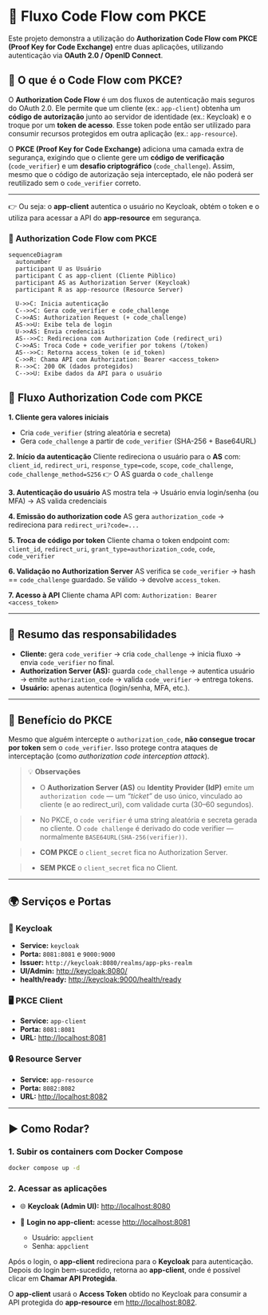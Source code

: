 # 🔐 Fluxo Code Flow com PKCE

Este projeto demonstra a utilização do **Authorization Code Flow com PKCE (Proof Key for Code Exchange)** entre duas aplicações, utilizando autenticação via **OAuth 2.0 / OpenID Connect**.

## 📌 O que é o Code Flow com PKCE?

O **Authorization Code Flow** é um dos fluxos de autenticação mais seguros do OAuth 2.0. Ele permite que um cliente (ex.: `app-client`) obtenha um **código de autorização** junto ao servidor de identidade (ex.: Keycloak) e o troque por um **token de acesso**. Esse token pode então ser utilizado para consumir recursos protegidos em outra aplicação (ex.: `app-resource`).

O **PKCE (Proof Key for Code Exchange)** adiciona uma camada extra de segurança, exigindo que o cliente gere um **código de verificação** (`code_verifier`) e um **desafio criptográfico** (`code_challenge`). Assim, mesmo que o código de autorização seja interceptado, ele não poderá ser reutilizado sem o `code_verifier` correto.

---

👉 Ou seja: o **app-client** autentica o usuário no Keycloak, obtém o token e o utiliza para acessar a API do **app-resource** em segurança.

### 🔐 Authorization Code Flow com PKCE 

```mermaid
sequenceDiagram
  autonumber
  participant U as Usuário
  participant C as app-client (Cliente Público)
  participant AS as Authorization Server (Keycloak)
  participant R as app-resource (Resource Server)

  U->>C: Inicia autenticação
  C-->>C: Gera code_verifier e code_challenge
  C->>AS: Authorization Request (+ code_challenge)
  AS->>U: Exibe tela de login
  U->>AS: Envia credenciais
  AS-->>C: Redireciona com Authorization Code (redirect_uri)
  C->>AS: Troca Code + code_verifier por tokens (/token)
  AS-->>C: Retorna access_token (e id_token)
  C->>R: Chama API com Authorization: Bearer <access_token>
  R-->>C: 200 OK (dados protegidos)
  C-->>U: Exibe dados da API para o usuário

```
## 🔑 Fluxo Authorization Code com PKCE

**1. Cliente gera valores iniciais**

* Cria `code_verifier` (string aleatória e secreta)
* Gera `code_challenge` a partir de `code_verifier` (SHA-256 + Base64URL)

**2. Início da autenticação**
Cliente redireciona o usuário para o **AS** com: `client_id`, `redirect_uri`, `response_type=code`, `scope`, `code_challenge`, `code_challenge_method=S256`
👉 O AS guarda o `code_challenge`

**3. Autenticação do usuário**
AS mostra tela → Usuário envia login/senha (ou MFA) → AS valida credenciais

**4. Emissão do authorization code**
AS gera `authorization_code` → redireciona para `redirect_uri?code=...`

**5. Troca de código por token**
Cliente chama o token endpoint com: `client_id`, `redirect_uri`, `grant_type=authorization_code`, `code`, `code_verifier`

**6. Validação no Authorization Server**
AS verifica se `code_verifier` → hash == `code_challenge` guardado. Se válido → devolve `access_token`.

**7. Acesso à API**
Cliente chama API com: `Authorization: Bearer <access_token>`

---

## 📌 Resumo das responsabilidades

* **Cliente:** gera `code_verifier` → cria `code_challenge` → inicia fluxo → envia `code_verifier` no final.
* **Authorization Server (AS):** guarda `code_challenge` → autentica usuário → emite `authorization_code` → valida `code_verifier` → entrega tokens.
* **Usuário:** apenas autentica (login/senha, MFA, etc.).

---

## 🔐 Benefício do PKCE

Mesmo que alguém intercepte o `authorization_code`, **não consegue trocar por token** sem o `code_verifier`. Isso protege contra ataques de interceptação (como *authorization code interception attack*).


> 💡 **Observações**
>
> * O **Authorization Server (AS)** ou **Identity Provider (IdP)**  emite um `authorization code` — um _“ticket”_ de uso único, vinculado ao cliente (e ao redirect_uri), com validade curta (30–60 segundos).

> * No PKCE, o `code verifier` é uma string aleatória e secreta gerada no cliente. O `code challenge` é derivado do code verifier — normalmente `BASE64URL(SHA-256(verifier))`.

> * **COM PKCE** o `client_secret` fica no Authorization Server.

> * **SEM PKCE** o `client_secret` fica no Client.


---

## 🌍 Serviços e Portas

### 🔑 Keycloak

* **Service:** `keycloak`
* **Porta:** `8081:8081` e `9000:9000`
* **Issuer:** `http://keycloak:8080/realms/app-pks-realm`
* **UI/Admin:** [http://keycloak:8080/](http://keycloak:8080/)
* **health/ready:** [http://keycloak:9000/health/ready](http://keycloak:9000/health/ready)

### 🖥️ PKCE Client

* **Service:** `app-client`
* **Porta:** `8081:8081`
* **URL:** [http://localhost:8081](http://localhost:8081)

### 🔒 Resource Server

* **Service:** `app-resource`
* **Porta:** `8082:8082`
* **URL:** [http://localhost:8082](http://localhost:8082)

---


## ▶️ Como Rodar?

### 1. Subir os containers com Docker Compose

```sh
docker compose up -d
```

### 2. Acessar as aplicações

* 🌐 **Keycloak (Admin UI):** [http://localhost:8080](http://localhost:8080)
* 👤 **Login no app-client:** acesse [http://localhost:8081](http://localhost:8081)

  * Usuário: `appclient`
  * Senha: `appclient`

Após o login, o **app-client** redireciona para o **Keycloak** para autenticação.
Depois do login bem-sucedido, retorna ao **app-client**, onde é possível clicar em **Chamar API Protegida**.

O **app-client** usará o **Access Token** obtido no Keycloak para consumir a API protegida do **app-resource** em [http://localhost:8082](http://localhost:8082).

